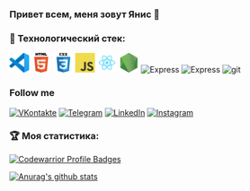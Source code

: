 ### Привет всем, меня зовут Янис 👋


### 🔨 Технологический стек: 

<p>
<img src="https://raw.githubusercontent.com/github/explore/80688e429a7d4ef2fca1e82350fe8e3517d3494d/topics/visual-studio-code/visual-studio-code.png" alt="VS Code" height="35">
<img src="https://raw.githubusercontent.com/github/explore/80688e429a7d4ef2fca1e82350fe8e3517d3494d/topics/html/html.png" alt="HTML" height="35">
<img src="https://raw.githubusercontent.com/github/explore/80688e429a7d4ef2fca1e82350fe8e3517d3494d/topics/css/css.png" alt="CSS" height="35" >
<img src="https://raw.githubusercontent.com/github/explore/80688e429a7d4ef2fca1e82350fe8e3517d3494d/topics/javascript/javascript.png" alt="Javascript" height="35">
<img src="https://raw.githubusercontent.com/github/explore/80688e429a7d4ef2fca1e82350fe8e3517d3494d/topics/react/react.png" alt="React" height="35">
<img src="https://raw.githubusercontent.com/github/explore/80688e429a7d4ef2fca1e82350fe8e3517d3494d/topics/nodejs/nodejs.png" alt="NodeJS" height="35">
<img src="https://expressjs.com/images/express-facebook-share.png" alt="Express" height="35">
<img src="https://img.icons8.com/color/452/mongodb.png" alt="Express" height="35">
<img src="https://git-scm.com/images/logos/downloads/Git-Icon-1788C.png" alt="git" height="35">
  </br>
<div>
</p>
</div>

<h3>Follow me</h3>

<!-- [![Facebook](https://img.shields.io/badge/-Facebook-141130?style=flat-square&logo=Facebook)](#) -->
[![VKontakte](https://img.shields.io/badge/-VK-141130?style=flat-square&logo=Vk)](https://vk.com/yan.andreevich)
[![Telegram](https://img.shields.io/badge/-Telegram-141130?style=flat-square&logo=Telegram)](https://t.me/@YanisAndreevich)
[![LinkedIn](https://img.shields.io/badge/-LinkedIn-141130?style=flat-square&logo=LinkedIn)](https://www.linkedin.com/in/yanis-shirokikh-2b156a213)
[![Instagram](https://img.shields.io/badge/-Instagram-141130?style=flat-square&logo=Instagram)](#)



### :trophy: Моя статистика:
[![Codewarrior Profile Badges](https://www.codewars.com/users/Yan4on/badges/large)](https://www.codewars.com/users/Yan4on)

[![Anurag's github stats](https://github-readme-stats.vercel.app/api?username=Yan4on&&show_icons=true&theme=cobalt)](https://github.com/anuraghazra/github-readme-stats)


